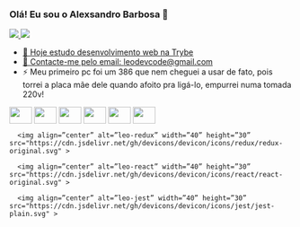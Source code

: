 ### Olá! Eu sou o Alexsandro Barbosa 👋

<div>
      <a href="#">
      <img src="https://github-readme-stats.vercel.app/api?username=lbseven7&show_icons=true&theme=tokyonight" />
      <img src="https://github-readme-stats.vercel.app/api/top-langs/?username=lbseven7&theme=blue-green" >
</div>

- 🔭 Hoje estudo desenvolvimento web na Trybe
- 🌱 Contacte-me pelo email: leodevcode@gmail.com
- ⚡ Meu primeiro pc foi um 386 que nem cheguei a usar de fato, pois torrei a placa mãe dele quando afoito pra ligá-lo, empurrei numa tomada 220v!

   
      
<div style="display: inline_block">
     <img align="center" width="40" height="30" src="https://cdn.jsdelivr.net/gh/devicons/devicon/icons/css3/css3-original.svg" >
      <img align="center" width="40" height="30" src="https://cdn.jsdelivr.net/gh/devicons/devicon/icons/javascript/javascript-original.svg" >
      <img align="center" width="40" height="30" src="https://cdn.jsdelivr.net/gh/devicons/devicon/icons/html5/html5-original.svg" >
        <img align="center" width="40" height="30" src="https://cdn.jsdelivr.net/gh/devicons/devicon/icons/python/python-original.svg" >
      <img align="center" width="40" height="30" src="https://cdn.jsdelivr.net/gh/devicons/devicon/icons/git/git-original.svg" >
      <img align="center" width="40" height="30" src="https://cdn.jsdelivr.net/gh/devicons/devicon/icons/git/git-original.svg" >
     

   
      
      <img align=”center” alt=”leo-redux” width=”40” height=”30” src="https://cdn.jsdelivr.net/gh/devicons/devicon/icons/redux/redux-original.svg" >

      <img align=”center” alt=”leo-react” width=”40” height=”30” src="https://cdn.jsdelivr.net/gh/devicons/devicon/icons/react/react-original.svg" >

      <img align=”center” alt=”leo-jest” width=”40” height=”30” src="https://cdn.jsdelivr.net/gh/devicons/devicon/icons/jest/jest-plain.svg" >
</div>
      
   
  
  
